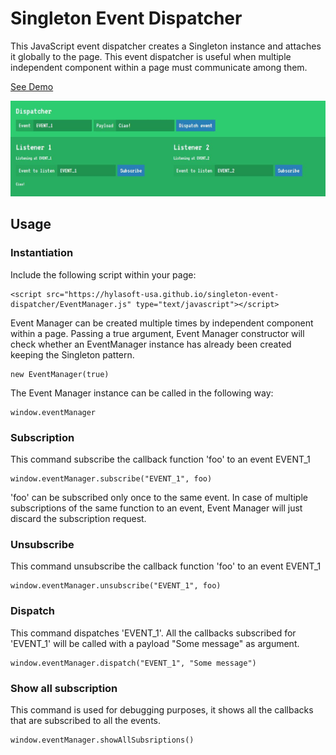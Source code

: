 # Singleton Event Dispatcher

This JavaScript event dispatcher creates a Singleton instance and attaches it globally to the page. This event dispatcher is useful when multiple independent component within a page must communicate among them.

[See Demo](https://hylasoft-usa.github.io/singleton-event-dispatcher/example/)


![alt text](https://raw.githubusercontent.com/hylasoft-usa/singleton-event-dispatcher/master/example/screenshot.JPG)

## Usage

### Instantiation

Include the following script within your page:

```
<script src="https://hylasoft-usa.github.io/singleton-event-dispatcher/EventManager.js" type="text/javascript"></script>
```

Event Manager can be created multiple times by independent component within a page. Passing a true argument, Event Manager constructor will check whether an EventManager instance has already been created keeping the Singleton pattern.

```
new EventManager(true)
```

The Event Manager instance can be called in the following way:

```
window.eventManager
```
### Subscription

This command subscribe the callback function 'foo' to an event EVENT_1

```
window.eventManager.subscribe("EVENT_1", foo)
```

'foo' can be subscribed only once to the same event. In case of multiple subscriptions of the same function to an event, Event Manager will just discard the subscription request.

### Unsubscribe

This command unsubscribe the callback function 'foo' to an event EVENT_1

```
window.eventManager.unsubscribe("EVENT_1", foo)
```

### Dispatch

This command dispatches 'EVENT_1'. All the callbacks subscribed for 'EVENT_1' will be called with a payload "Some message" as argument.  

```
window.eventManager.dispatch("EVENT_1", "Some message")
```
### Show all subscription

This command is used for debugging purposes, it shows all the callbacks that are subscribed to all the events.

```
window.eventManager.showAllSubsriptions()
```
